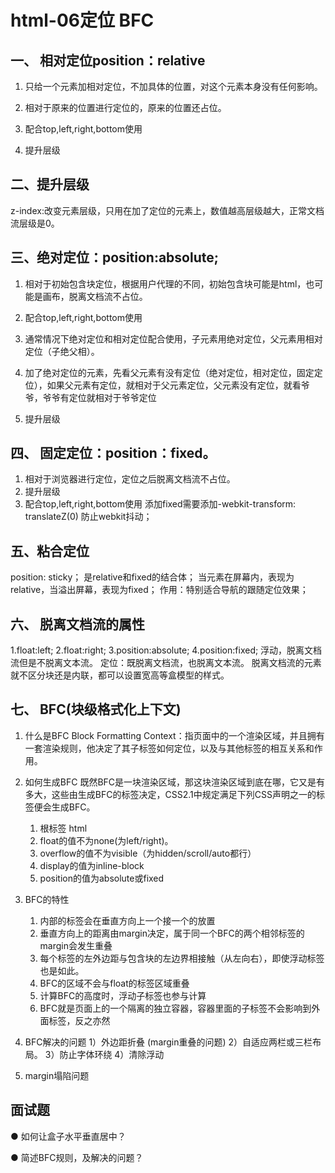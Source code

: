 # html-06定位 BFC
## 一、 相对定位position：relative
1. 只给一个元素加相对定位，不加具体的位置，对这个元素本身没有任何影响。

2. 相对于原来的位置进行定位的，原来的位置还占位。

3. 配合top,left,right,bottom使用

4. 提升层级



## 二、提升层级
z-index:改变元素层级，只用在加了定位的元素上，数值越高层级越大，正常文档流层级是0。
 


## 三、绝对定位：position:absolute;
1. 相对于初始包含块定位，根据用户代理的不同，初始包含块可能是html，也可能是画布，脱离文档流不占位。

3. 配合top,left,right,bottom使用

4. 通常情况下绝对定位和相对定位配合使用，子元素用绝对定位，父元素用相对定位（子绝父相）。

5. 加了绝对定位的元素，先看父元素有没有定位（绝对定位，相对定位，固定定位），如果父元素有定位，就相对于父元素定位，父元素没有定位，就看爷爷，爷爷有定位就相对于爷爷定位

6. 提升层级



## 四、 固定定位：position：fixed。
1. 相对于浏览器进行定位，定位之后脱离文档流不占位。
3. 提升层级
4. 配合top,left,right,bottom使用
添加fixed需要添加-webkit-transform: translateZ(0) 防止webkit抖动；

## 五、粘合定位
position: sticky；
是relative和fixed的结合体；
当元素在屏幕内，表现为relative，当溢出屏幕，表现为fixed；
作用：特别适合导航的跟随定位效果；
 

## 六、 脱离文档流的属性
1.float:left;
2.float:right;
3.position:absolute;
4.position:fixed;
浮动，脱离文档流但是不脱离文本流。
定位：既脱离文档流，也脱离文本流。
脱离文档流的元素就不区分块还是内联，都可以设置宽高等盒模型的样式。
 


## 七、 BFC(块级格式化上下文)
1. 什么是BFC
Block Formatting Context：指页面中的一个渲染区域，并且拥有一套渲染规则，他决定了其子标签如何定位，以及与其他标签的相互关系和作用。

2. 如何生成BFC
既然BFC是一块渲染区域，那这块渲染区域到底在哪，它又是有多大，这些由生成BFC的标签决定，CSS2.1中规定满足下列CSS声明之一的标签便会生成BFC。
	1. 根标签 html
	2. float的值不为none(为left/right)。
	3. overflow的值不为visible（为hidden/scroll/auto都行）
	4. display的值为inline-block
	5. position的值为absolute或fixed



3. BFC的特性
	1. 内部的标签会在垂直方向上一个接一个的放置
	2. 垂直方向上的距离由margin决定，属于同一个BFC的两个相邻标签的margin会发生重叠 
	3. 每个标签的左外边距与包含块的左边界相接触（从左向右），即使浮动标签也是如此。
	4. BFC的区域不会与float的标签区域重叠
	5. 计算BFC的高度时，浮动子标签也参与计算
	6. BFC就是页面上的一个隔离的独立容器，容器里面的子标签不会影响到外面标签，反之亦然 




4. BFC解决的问题
1）外边距折叠 (margin重叠的问题)
2）自适应两栏或三栏布局。
3）防止字体环绕
4）清除浮动 
5) margin塌陷问题 










## 面试题
● 如何让盒子水平垂直居中？

● 简述BFC规则，及解决的问题？

